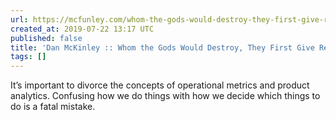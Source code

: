 ```yaml
---
url: https://mcfunley.com/whom-the-gods-would-destroy-they-first-give-real-time-analytics
created_at: 2019-07-22 13:17 UTC
published: false
title: 'Dan McKinley :: Whom the Gods Would Destroy, They First Give Real-time Analytics'
tags: []
---
```


It’s important to divorce the concepts of operational metrics and product analytics. Confusing how we do things with how we decide which things to do is a fatal mistake.
